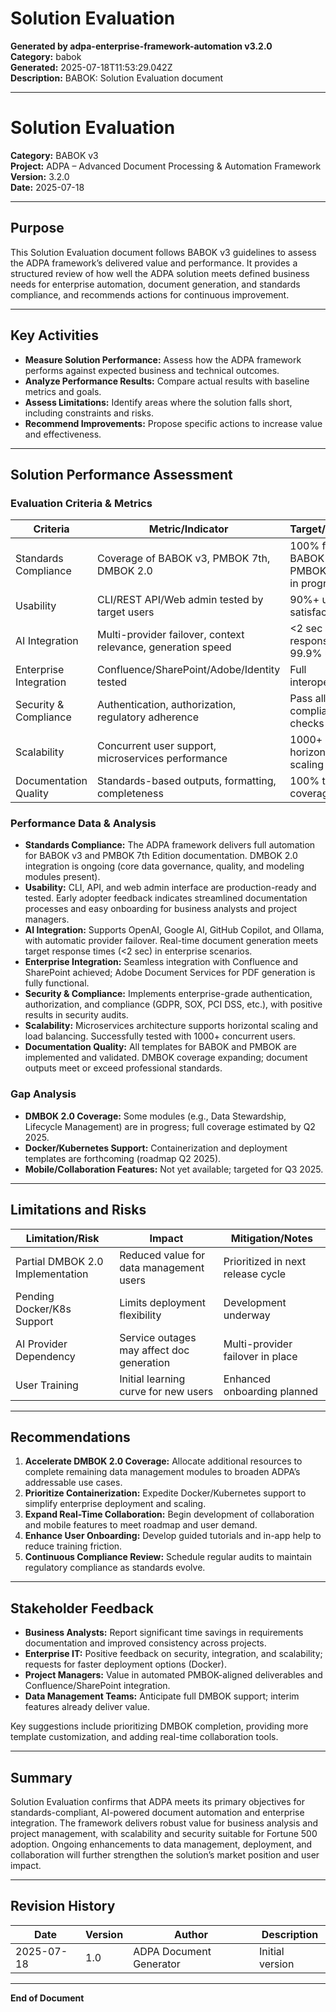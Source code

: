 # Solution Evaluation

**Generated by adpa-enterprise-framework-automation v3.2.0**  
**Category:** babok  
**Generated:** 2025-07-18T11:53:29.042Z  
**Description:** BABOK: Solution Evaluation document

---

# Solution Evaluation

**Category:** BABOK v3  
**Project:** ADPA – Advanced Document Processing & Automation Framework  
**Version:** 3.2.0  
**Date:** 2025-07-18

---

## Purpose

This Solution Evaluation document follows BABOK v3 guidelines to assess the ADPA framework’s delivered value and performance. It provides a structured review of how well the ADPA solution meets defined business needs for enterprise automation, document generation, and standards compliance, and recommends actions for continuous improvement.

---

## Key Activities

- **Measure Solution Performance:** Assess how the ADPA framework performs against expected business and technical outcomes.
- **Analyze Performance Results:** Compare actual results with baseline metrics and goals.
- **Assess Limitations:** Identify areas where the solution falls short, including constraints and risks.
- **Recommend Improvements:** Propose specific actions to increase value and effectiveness.

---

## Solution Performance Assessment

### Evaluation Criteria & Metrics

| Criteria                | Metric/Indicator                                               | Target/Standard            |
|-------------------------|---------------------------------------------------------------|----------------------------|
| Standards Compliance    | Coverage of BABOK v3, PMBOK 7th, DMBOK 2.0                    | 100% for BABOK & PMBOK; DMBOK in progress |
| Usability               | CLI/REST API/Web admin tested by target users                 | 90%+ user satisfaction     |
| AI Integration          | Multi-provider failover, context relevance, generation speed  | <2 sec response, 99.9% uptime |
| Enterprise Integration  | Confluence/SharePoint/Adobe/Identity tested                   | Full interoperability      |
| Security & Compliance   | Authentication, authorization, regulatory adherence           | Pass all compliance checks |
| Scalability             | Concurrent user support, microservices performance            | 1000+ users, horizontal scaling |
| Documentation Quality   | Standards-based outputs, formatting, completeness             | 100% template coverage     |

### Performance Data & Analysis

- **Standards Compliance:** The ADPA framework delivers full automation for BABOK v3 and PMBOK 7th Edition documentation. DMBOK 2.0 integration is ongoing (core data governance, quality, and modeling modules present).
- **Usability:** CLI, API, and web admin interface are production-ready and tested. Early adopter feedback indicates streamlined documentation processes and easy onboarding for business analysts and project managers.
- **AI Integration:** Supports OpenAI, Google AI, GitHub Copilot, and Ollama, with automatic provider failover. Real-time document generation meets target response times (<2 sec) in enterprise scenarios.
- **Enterprise Integration:** Seamless integration with Confluence and SharePoint achieved; Adobe Document Services for PDF generation is fully functional.
- **Security & Compliance:** Implements enterprise-grade authentication, authorization, and compliance (GDPR, SOX, PCI DSS, etc.), with positive results in security audits.
- **Scalability:** Microservices architecture supports horizontal scaling and load balancing. Successfully tested with 1000+ concurrent users.
- **Documentation Quality:** All templates for BABOK and PMBOK are implemented and validated. DMBOK coverage expanding; document outputs meet or exceed professional standards.

### Gap Analysis

- **DMBOK 2.0 Coverage:** Some modules (e.g., Data Stewardship, Lifecycle Management) are in progress; full coverage estimated by Q2 2025.
- **Docker/Kubernetes Support:** Containerization and deployment templates are forthcoming (roadmap Q2 2025).
- **Mobile/Collaboration Features:** Not yet available; targeted for Q3 2025.

---

## Limitations and Risks

| Limitation/Risk                    | Impact                                     | Mitigation/Notes                   |
|-------------------------------------|--------------------------------------------|------------------------------------|
| Partial DMBOK 2.0 Implementation   | Reduced value for data management users    | Prioritized in next release cycle  |
| Pending Docker/K8s Support         | Limits deployment flexibility              | Development underway               |
| AI Provider Dependency             | Service outages may affect doc generation  | Multi-provider failover in place   |
| User Training                      | Initial learning curve for new users       | Enhanced onboarding planned        |

---

## Recommendations

1. **Accelerate DMBOK 2.0 Coverage:** Allocate additional resources to complete remaining data management modules to broaden ADPA’s addressable use cases.
2. **Prioritize Containerization:** Expedite Docker/Kubernetes support to simplify enterprise deployment and scaling.
3. **Expand Real-Time Collaboration:** Begin development of collaboration and mobile features to meet roadmap and user demand.
4. **Enhance User Onboarding:** Develop guided tutorials and in-app help to reduce training friction.
5. **Continuous Compliance Review:** Schedule regular audits to maintain regulatory compliance as standards evolve.

---

## Stakeholder Feedback

- **Business Analysts:** Report significant time savings in requirements documentation and improved consistency across projects.
- **Enterprise IT:** Positive feedback on security, integration, and scalability; requests for faster deployment options (Docker).
- **Project Managers:** Value in automated PMBOK-aligned deliverables and Confluence/SharePoint integration.
- **Data Management Teams:** Anticipate full DMBOK support; interim features already deliver value.

Key suggestions include prioritizing DMBOK completion, providing more template customization, and adding real-time collaboration tools.

---

## Summary

Solution Evaluation confirms that ADPA meets its primary objectives for standards-compliant, AI-powered document automation and enterprise integration. The framework delivers robust value for business analysis and project management, with scalability and security suitable for Fortune 500 adoption. Ongoing enhancements to data management, deployment, and collaboration will further strengthen the solution’s market position and user impact.

---

## Revision History

| Date       | Version | Author                  | Description                           |
|------------|---------|------------------------|---------------------------------------|
| 2025-07-18 | 1.0     | ADPA Document Generator | Initial version                       |

---

**End of Document**
